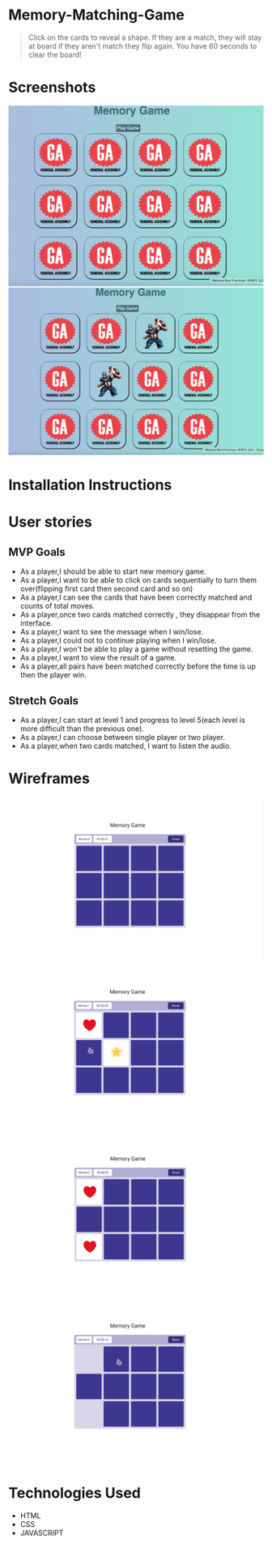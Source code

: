 # Memory-Matching-Game
> Click on the cards to reveal a shape. If they are a match, they will stay at board if they aren't match they flip again. You have 60 seconds to clear the board! 

# Screenshots

<img src="img/Screen Shot 2022-05-06 at 12.06.01 AM.png" alt="memory-game" />
<img src="img/Screen Shot 2022-05-06 at 12.06.48 AM.png" alt="memory-game" />


# Installation Instructions
# User stories
## MVP Goals

* As a player,I should be able to start new memory game.
* As a player,I want to be able to click on cards sequentially to turn them over(flipping first card then second card and so on)
* As a player,I can see the cards that have been correctly matched and counts of total moves.
* As a player,once two cards matched correctly , they disappear from the interface.
* As a player,I want to see the message when I win/lose.
* As a player,I could not to continue playing when I win/lose.
* As a player,I won't be able to play a game without resetting the game.
* As a player,I want to view the result of a game.
* As a player,all pairs have been matched correctly before the time is up then the player win.

## Stretch Goals

* As a player,I can start at level 1 and progress to level 5(each level is more difficult than the previous one).
* As a player,I can choose between single player or two player.
* As a player,when two cards matched, I want to listen the audio.
# Wireframes
<img src="img/2.png" alt="memory-game" />
<img src="img/5.png" alt="memory-game" />
<img src="img/9.png" alt="memory-game" />
<img src="img/10.png" alt="memory-game" />


# Technologies Used 
- HTML
- CSS
- JAVASCRIPT